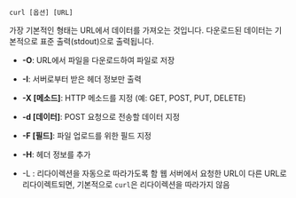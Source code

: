```
curl [옵션] [URL]
```

가장 기본적인 형태는 URL에서 데이터를 가져오는 것입니다. 다운로드된 데이터는 기본적으로 표준 출력(stdout)으로 출력됩니다.


- **-O**: URL에서 파일을 다운로드하여 파일로 저장
- **-I**: 서버로부터 받은 헤더 정보만 출력
- **-X [메소드]**: HTTP 메소드를 지정 (예: GET, POST, PUT, DELETE)
- **-d [데이터]**: POST 요청으로 전송할 데이터 지정
- **-F [필드]**: 파일 업로드를 위한 필드 지정
- **-H**: 헤더 정보를 추가

- -L : 리다이렉션을 자동으로 따라가도록 함
웹 서버에서 요청한 URL이 다른 URL로 리다이렉트되면, 기본적으로 `curl`은 리다이렉션을 따라가지 않음